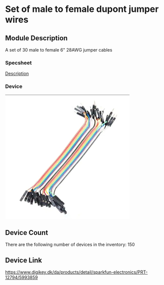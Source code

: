 # Set of male to female dupont jumper wires

## Module Description 
A set of 30 male to female 6" 28AWG jumper cables


### Specsheet
[Description](../specsheets/male-female-jumper-set.pdf)


### Device
<img src="../pictures/male-female-jumper-set.png" title="Male-female jumper set" style="max-width: 400px">

## Device Count
There are the following number of devices in the inventory: 150

## Device Link

https://www.digikey.dk/da/products/detail/sparkfun-electronics/PRT-12794/5993859